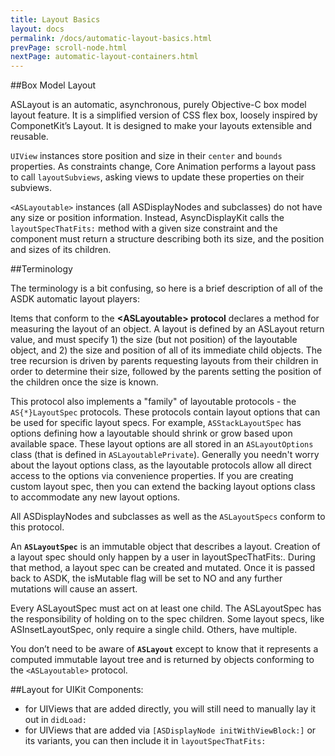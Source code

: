```yaml
---
title: Layout Basics
layout: docs
permalink: /docs/automatic-layout-basics.html
prevPage: scroll-node.html
nextPage: automatic-layout-containers.html
---
```


##Box Model Layout

ASLayout is an automatic, asynchronous, purely Objective-C box model layout feature. It is a simplified version of CSS flex box, loosely inspired by ComponetKit’s Layout. It is designed to make your layouts extensible and reusable.

`UIView` instances store position and size in their `center` and `bounds` properties. As constraints change, Core Animation performs a layout pass to call `layoutSubviews`, asking views to update these properties on their subviews. 

`<ASLayoutable>` instances (all ASDisplayNodes and subclasses) do not have any size or position information. Instead, AsyncDisplayKit calls the `layoutSpecThatFits:` method with a given size constraint and the component must return a structure describing both its size, and the position and sizes of its children.

##Terminology

The terminology is a bit confusing, so here is a brief description of all of the ASDK automatic layout players:

Items that conform to the **\<ASLayoutable\> protocol** declares a method for measuring the layout of an object.  A layout is defined by an ASLayout return value, and must specify 1) the size (but not position) of the layoutable object, and 2) the size and position of all of its immediate child objects. The tree recursion is driven by parents requesting layouts from their children in order to determine their size, followed by the parents setting the position of the children once the size is known.
 
This protocol also implements a "family" of layoutable protocols - the `AS{*}LayoutSpec` protocols. These protocols contain layout options that can be used for specific layout specs. For example, `ASStackLayoutSpec` has options defining how a layoutable should shrink or grow based upon available space. These layout options are all stored in an `ASLayoutOptions` class (that is defined in `ASLayoutablePrivate`). Generally you needn't worry about the layout options class, as the layoutable protocols allow all direct access to the options via convenience properties. If you are creating custom layout spec, then you can extend the backing layout options class to accommodate any new layout options.

All ASDisplayNodes and subclasses as well as the `ASLayoutSpecs` conform to this protocol. 

An **`ASLayoutSpec`** is an immutable object that describes a layout. Creation of a layout spec should only happen by a user in layoutSpecThatFits:. During that method, a layout spec can be created and mutated. Once it is passed back to ASDK, the isMutable flag will be set to NO and any further mutations will cause an assert.

Every ASLayoutSpec must act on at least one child. The ASLayoutSpec has the responsibility of holding on to the spec children. Some layout specs, like ASInsetLayoutSpec, only require a single child. Others, have multiple. 

You don’t need to be aware of **`ASLayout`** except to know that it represents a computed immutable layout tree and is returned by objects conforming to the `<ASLayoutable>` protocol.

##Layout for UIKit Components:
- for UIViews that are added directly, you will still need to manually lay it out in `didLoad:`
- for UIViews that are added via `[ASDisplayNode initWithViewBlock:]` or its variants, you can then include it in `layoutSpecThatFits:`

